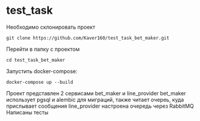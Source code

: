# test_task

Необходимо склонировать проект
```
git clone https://github.com/Kaver160/test_task_bet_maker.git
```
Перейти в папку с проектом
```
cd test_task_bet_maker
```

Запустить docker-compose:
```
docker-compose up --build
```
Проект представлен 2 сервисами bet_maker и line_provider
bet_maker использует pgsql и alembic для миграций, также читает очереь, куда прислывает сообщения line_provider настроена очередь через RabbitMQ
Написаны тесты
